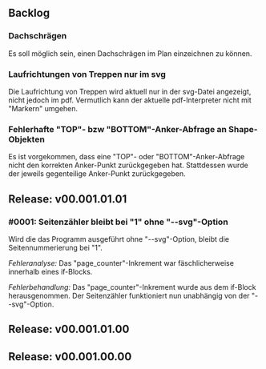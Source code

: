 ## Backlog
### Dachschrägen
Es soll möglich sein, einen Dachschrägen im Plan einzeichnen zu können.

### Laufrichtungen von Treppen nur im svg
Die Laufrichtung von Treppen wird aktuell nur in der svg-Datei angezeigt, nicht jedoch im pdf. Vermutlich kann der aktuelle pdf-Interpreter nicht mit "Markern" umgehen.

### Fehlerhafte "TOP"- bzw "BOTTOM"-Anker-Abfrage an Shape-Objekten
Es ist vorgekommen, dass eine "TOP"- oder "BOTTOM"-Anker-Abfrage nicht den korrekten Anker-Punkt zurückgegeben hat. Stattdessen wurde der jeweils gegenteilige Anker-Punkt zurückgegeben.

## Release: v00.001.01.01
### #0001: Seitenzähler bleibt bei "1" ohne "--svg"-Option
Wird die das Programm ausgeführt ohne "--svg"-Option, bleibt die Seitennummerierung bei "1".

*Fehleranalyse:* Das "page_counter"-Inkrement war fäschlicherweise innerhalb eines if-Blocks.

*Fehlerbehandlung:* Das "page_counter"-Inkrement wurde aus dem if-Block herausgenommen. Der Seitenzähler funktioniert nun unabhängig von der "--svg"-Option.

## Release: v00.001.01.00

## Release: v00.001.00.00

